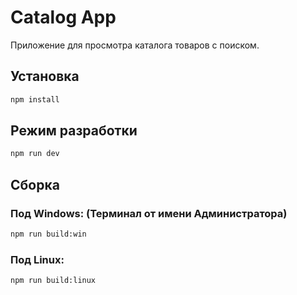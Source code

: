 # Catalog App

Приложение для просмотра каталога товаров с поиском.

## Установка

```bash
npm install
```

## Режим разработки

```bash
npm run dev
```

## Сборка

### Под Windows: (Терминал от имени Администратора)

```bash
npm run build:win
```

### Под Linux:

```bash
npm run build:linux
```

